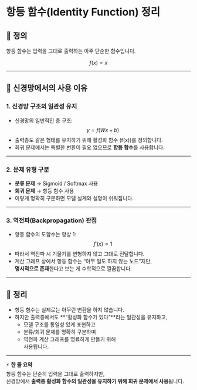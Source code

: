 # 항등 함수(Identity Function) 정리

## 📌 정의

항등 함수는 입력을 그대로 출력하는 아주 단순한 함수입니다.

$$
f(x) = x
$$

---

## 📌 신경망에서의 사용 이유

### 1. 신경망 구조의 일관성 유지

- 신경망의 일반적인 층 구조:
  $$
  y = f(Wx + b)
  $$
- 출력층도 같은 형태를 유지하기 위해 활성화 함수 \(f(x)\)를 정의합니다.
- 회귀 문제에서는 특별한 변환이 필요 없으므로 **항등 함수**를 사용합니다.

---

### 2. 문제 유형 구분

- **분류 문제** → Sigmoid / Softmax 사용
- **회귀 문제** → 항등 함수 사용
- 이렇게 명확히 구분하면 모델 설계와 설명이 쉬워집니다.

---

### 3. 역전파(Backpropagation) 관점

- 항등 함수의 도함수는 항상 1:
  $$
  f'(x) = 1
  $$
- 따라서 역전파 시 기울기를 변형하지 않고 그대로 전달합니다.
- 계산 그래프 상에서 항등 함수는 “아무 일도 하지 않는 노드”지만,  
  **명시적으로 존재**한다고 보는 게 수학적으로 깔끔합니다.

---

## 📌 정리

- 항등 함수는 실제로는 아무런 변환을 하지 않습니다.
- 하지만 출력층에서도 **“활성화 함수가 있다”**라는 일관성을 유지하고,
  - 모델 구조를 통일성 있게 표현하고
  - 분류/회귀 문제를 명확히 구분하며
  - 역전파 계산 그래프를 명료하게 만들기 위해  
    사용됩니다.

---

⚡ **한 줄 요약**  
항등 함수는 단순히 입력을 그대로 출력하지만,  
신경망에서 **출력층 활성화 함수의 일관성을 유지하기 위해 회귀 문제에서 사용**됩니다.
